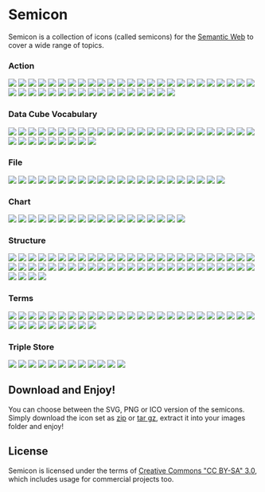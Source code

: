 # Semicon

Semicon is a collection of icons (called semicons) for the [Semantic Web](http://en.wikipedia.org/wiki/Semantic_Web) to cover a wide range of topics.


### Action 

![](../../raw/master/png/action/32/traversing.png) ![](../../raw/master/misc/images/whitespace.png) 
![](../../raw/master/png/action/32/infer.png) ![](../../raw/master/misc/images/whitespace.png) 
![](../../raw/master/png/action/32/infer2.png) ![](../../raw/master/misc/images/whitespace.png) 
![](../../raw/master/png/action/32/infer3.png) ![](../../raw/master/misc/images/whitespace.png) 
![](../../raw/master/png/action/32/infer4.png) ![](../../raw/master/misc/images/whitespace.png) 
![](../../raw/master/png/action/32/add_node.png) ![](../../raw/master/misc/images/whitespace.png) 
![](../../raw/master/png/action/32/export_triple.png) ![](../../raw/master/misc/images/whitespace.png) 
![](../../raw/master/png/action/32/import_triple.png) ![](../../raw/master/misc/images/whitespace.png) 
![](../../raw/master/png/action/32/findGroups.png) ![](../../raw/master/misc/images/whitespace.png) 
![](../../raw/master/png/action/32/findGroups2.png) ![](../../raw/master/misc/images/whitespace.png) 
![](../../raw/master/png/action/32/interchange.png) ![](../../raw/master/misc/images/whitespace.png) 
![](../../raw/master/png/action/32/interchange2.png) ![](../../raw/master/misc/images/whitespace.png) 
![](../../raw/master/png/action/32/interlinkLocalAndOutsideWorld.png) ![](../../raw/master/misc/images/whitespace.png) 
![](../../raw/master/png/action/32/interlinkLocalAndOutsideWorld2.png) ![](../../raw/master/misc/images/whitespace.png) 
![](../../raw/master/png/action/32/interlinkLocalAndOutsideWorld3.png) ![](../../raw/master/misc/images/whitespace.png) 
![](../../raw/master/png/action/32/interlinking.png) ![](../../raw/master/misc/images/whitespace.png) 
![](../../raw/master/png/action/32/order.png) ![](../../raw/master/misc/images/whitespace.png) 
![](../../raw/master/png/action/32/select.png) ![](../../raw/master/misc/images/whitespace.png) 
![](../../raw/master/png/action/32/select2.png) ![](../../raw/master/misc/images/whitespace.png) 
![](../../raw/master/png/action/32/select3.png) ![](../../raw/master/misc/images/whitespace.png) 
![](../../raw/master/png/action/32/select4.png) ![](../../raw/master/misc/images/whitespace.png) 


### Data Cube Vocabulary 

![](../../raw/master/png/datacube/32/attribute.png) ![](../../raw/master/misc/images/whitespace.png) 
![](../../raw/master/png/datacube/32/attribute2.png) ![](../../raw/master/misc/images/whitespace.png) 
![](../../raw/master/png/datacube/32/attributeAndMeasure.png) ![](../../raw/master/misc/images/whitespace.png) 
![](../../raw/master/png/datacube/32/dataset.png) ![](../../raw/master/misc/images/whitespace.png) 
![](../../raw/master/png/datacube/32/dataset2.png) ![](../../raw/master/misc/images/whitespace.png) 
![](../../raw/master/png/datacube/32/dimension.png) ![](../../raw/master/misc/images/whitespace.png) 
![](../../raw/master/png/datacube/32/dimensionElement.png) ![](../../raw/master/misc/images/whitespace.png) 
![](../../raw/master/png/datacube/32/dimensionElement2.png) ![](../../raw/master/misc/images/whitespace.png) 
![](../../raw/master/png/datacube/32/dimensionElement3.png) ![](../../raw/master/misc/images/whitespace.png) 
![](../../raw/master/png/datacube/32/measure.png) ![](../../raw/master/misc/images/whitespace.png) 
![](../../raw/master/png/datacube/32/measure2.png) ![](../../raw/master/misc/images/whitespace.png) 
![](../../raw/master/png/datacube/32/observation.png) ![](../../raw/master/misc/images/whitespace.png) 
![](../../raw/master/png/datacube/32/slice.png) ![](../../raw/master/misc/images/whitespace.png) 
![](../../raw/master/png/datacube/32/slice2.png) ![](../../raw/master/misc/images/whitespace.png) 
![](../../raw/master/png/datacube/32/slice3.png) ![](../../raw/master/misc/images/whitespace.png) 
![](../../raw/master/png/datacube/32/slice4.png) ![](../../raw/master/misc/images/whitespace.png) 
![](../../raw/master/png/datacube/32/slice5.png) ![](../../raw/master/misc/images/whitespace.png) 


### File 

![](../../raw/master/png/file/32/ntriple.png) ![](../../raw/master/misc/images/whitespace.png) 
![](../../raw/master/png/file/32/turtle.png) ![](../../raw/master/misc/images/whitespace.png) 
![](../../raw/master/png/file/32/csv.png) ![](../../raw/master/misc/images/whitespace.png) 
![](../../raw/master/png/file/32/ntriple2.png) ![](../../raw/master/misc/images/whitespace.png) 
![](../../raw/master/png/file/32/ntriple3.png) ![](../../raw/master/misc/images/whitespace.png) 
![](../../raw/master/png/file/32/rdf_xml.png) ![](../../raw/master/misc/images/whitespace.png) 
![](../../raw/master/png/file/32/rdf_xml2.png) ![](../../raw/master/misc/images/whitespace.png) 
![](../../raw/master/png/file/32/rdf_xml3.png) ![](../../raw/master/misc/images/whitespace.png) 
![](../../raw/master/png/file/32/rdf_xml4.png) ![](../../raw/master/misc/images/whitespace.png) 
![](../../raw/master/png/file/32/csv2.png) ![](../../raw/master/misc/images/whitespace.png) 
![](../../raw/master/png/file/32/csv3.png) ![](../../raw/master/misc/images/whitespace.png) 


### Chart 

![](../../raw/master/png/chart/32/area.png) ![](../../raw/master/misc/images/whitespace.png) 
![](../../raw/master/png/chart/32/bar.png) ![](../../raw/master/misc/images/whitespace.png) 
![](../../raw/master/png/chart/32/bar_stacked.png) ![](../../raw/master/misc/images/whitespace.png) 
![](../../raw/master/png/chart/32/column.png) ![](../../raw/master/misc/images/whitespace.png) 
![](../../raw/master/png/chart/32/column_stacked.png) ![](../../raw/master/misc/images/whitespace.png) 
![](../../raw/master/png/chart/32/line.png) ![](../../raw/master/misc/images/whitespace.png) 
![](../../raw/master/png/chart/32/pie.png) ![](../../raw/master/misc/images/whitespace.png) 
![](../../raw/master/png/chart/32/polar.png) ![](../../raw/master/misc/images/whitespace.png) 
![](../../raw/master/png/chart/32/spline.png) ![](../../raw/master/misc/images/whitespace.png) 


### Structure 

![](../../raw/master/png/structure/32/graph.png) ![](../../raw/master/misc/images/whitespace.png) 
![](../../raw/master/png/structure/32/part.png) ![](../../raw/master/misc/images/whitespace.png) 
![](../../raw/master/png/structure/32/graph_dots.png) ![](../../raw/master/misc/images/whitespace.png) 
![](../../raw/master/png/structure/32/graph_dots2.png) ![](../../raw/master/misc/images/whitespace.png) 
![](../../raw/master/png/structure/32/graph_dots3.png) ![](../../raw/master/misc/images/whitespace.png) 
![](../../raw/master/png/structure/32/circle.png) ![](../../raw/master/misc/images/whitespace.png) 
![](../../raw/master/png/structure/32/subgraph_dots3.png) ![](../../raw/master/misc/images/whitespace.png) 
![](../../raw/master/png/structure/32/subgraph_dots.png) ![](../../raw/master/misc/images/whitespace.png) 
![](../../raw/master/png/structure/32/subgraph_dots2.png) ![](../../raw/master/misc/images/whitespace.png) 
![](../../raw/master/png/structure/32/bipartite_graph.png) ![](../../raw/master/misc/images/whitespace.png) 
![](../../raw/master/png/structure/32/bipartite_graph2.png) ![](../../raw/master/misc/images/whitespace.png) 
![](../../raw/master/png/structure/32/2graphs.png) ![](../../raw/master/misc/images/whitespace.png) 
![](../../raw/master/png/structure/32/triple.png) ![](../../raw/master/misc/images/whitespace.png) 
![](../../raw/master/png/structure/32/crooked_construction.png) ![](../../raw/master/misc/images/whitespace.png) 
![](../../raw/master/png/structure/32/center.png) ![](../../raw/master/misc/images/whitespace.png) 
![](../../raw/master/png/structure/32/center2.png) ![](../../raw/master/misc/images/whitespace.png) 
![](../../raw/master/png/structure/32/center3.png) ![](../../raw/master/misc/images/whitespace.png) 
![](../../raw/master/png/structure/32/star.png) ![](../../raw/master/misc/images/whitespace.png) 
![](../../raw/master/png/structure/32/blank_node.png) ![](../../raw/master/misc/images/whitespace.png) 
![](../../raw/master/png/structure/32/blank_node2.png) ![](../../raw/master/misc/images/whitespace.png) 
![](../../raw/master/png/structure/32/blank_node3.png) ![](../../raw/master/misc/images/whitespace.png) 
![](../../raw/master/png/structure/32/instance.png) ![](../../raw/master/misc/images/whitespace.png) 
![](../../raw/master/png/structure/32/class.png) ![](../../raw/master/misc/images/whitespace.png) 
![](../../raw/master/png/structure/32/collection2.png) ![](../../raw/master/misc/images/whitespace.png) 
![](../../raw/master/png/structure/32/collection.png) ![](../../raw/master/misc/images/whitespace.png) 
![](../../raw/master/png/structure/32/collection3.png) ![](../../raw/master/misc/images/whitespace.png) 
![](../../raw/master/png/structure/32/collection4.png) ![](../../raw/master/misc/images/whitespace.png) 


### Terms 

![](../../raw/master/png/terms/32/rdfs.png) ![](../../raw/master/misc/images/whitespace.png) 
![](../../raw/master/png/terms/32/rdf.png) ![](../../raw/master/misc/images/whitespace.png) 
![](../../raw/master/png/terms/32/owl.png) ![](../../raw/master/misc/images/whitespace.png) 
![](../../raw/master/png/terms/32/dublincore.png) ![](../../raw/master/misc/images/whitespace.png) 
![](../../raw/master/png/terms/32/skos.png) ![](../../raw/master/misc/images/whitespace.png) 
![](../../raw/master/png/terms/32/sioc.png) ![](../../raw/master/misc/images/whitespace.png) 
![](../../raw/master/png/terms/32/xsd.png) ![](../../raw/master/misc/images/whitespace.png) 
![](../../raw/master/png/terms/32/datacube.png) ![](../../raw/master/misc/images/whitespace.png) 
![](../../raw/master/png/terms/32/ttl.png) ![](../../raw/master/misc/images/whitespace.png) 
![](../../raw/master/png/terms/32/n_triple.png) ![](../../raw/master/misc/images/whitespace.png) 
![](../../raw/master/png/terms/32/n_triple2.png) ![](../../raw/master/misc/images/whitespace.png) 
![](../../raw/master/png/terms/32/n_triple3.png) ![](../../raw/master/misc/images/whitespace.png) 
![](../../raw/master/png/terms/32/n_triple4.png) ![](../../raw/master/misc/images/whitespace.png) 
![](../../raw/master/png/terms/32/n_triple5.png) ![](../../raw/master/misc/images/whitespace.png) 
![](../../raw/master/png/terms/32/rdfxml.png) ![](../../raw/master/misc/images/whitespace.png) 
![](../../raw/master/png/terms/32/rdfxml2.png) ![](../../raw/master/misc/images/whitespace.png) 
![](../../raw/master/png/terms/32/rdfxml3.png) ![](../../raw/master/misc/images/whitespace.png) 


### Triple Store 

![](../../raw/master/png/triplestore/32/sparql.png) ![](../../raw/master/misc/images/whitespace.png) 
![](../../raw/master/png/triplestore/32/sparql2.png) ![](../../raw/master/misc/images/whitespace.png) 
![](../../raw/master/png/triplestore/32/sparql3.png) ![](../../raw/master/misc/images/whitespace.png) 
![](../../raw/master/png/triplestore/32/sparql4.png) ![](../../raw/master/misc/images/whitespace.png) 
![](../../raw/master/png/triplestore/32/sparql5.png) ![](../../raw/master/misc/images/whitespace.png) 
![](../../raw/master/png/triplestore/32/sparql6.png) ![](../../raw/master/misc/images/whitespace.png) 

## Download and Enjoy!

You can choose between the SVG, PNG or ICO version of the semicons. Simply download the icon set as [zip](../../raw/master/downloads/semicon.zip) or [tar gz](../../raw/master/downloads/semicon.tar.gz), extract it into your images folder and enjoy!

## License

Semicon is licensed under the terms of [Creative Commons "CC BY-SA" 3.0](http://creativecommons.org/licenses/by-sa/3.0/deed.en_US), which includes usage for commercial projects too.

